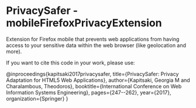 # PrivacySafer - mobileFirefoxPrivacyExtension

Extension for Firefox mobile that prevents web applications from having access to your sensitive data within the web browser (like geolocation and more).

If you want to cite this code in your work, please use:


@inproceedings{kapitsaki2017privacysafer,
  title={PrivacySafer: Privacy Adaptation for HTML5 Web Applications},
  author={Kapitsaki, Georgia M and Charalambous, Theodoros},
  booktitle={International Conference on Web Information Systems Engineering},
  pages={247--262},
  year={2017},
  organization={Springer}
}

